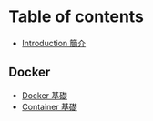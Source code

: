 # Table of contents

* [Introduction   簡介](README.md)

## Docker

* [Docker 基礎](docker/docker-basics.md)
* [Container 基礎](docker/container-basics.md)


